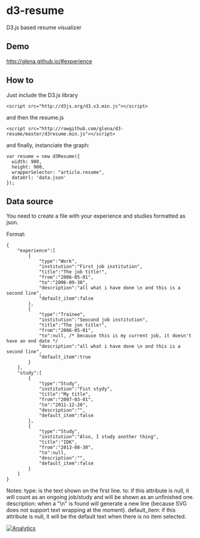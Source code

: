 d3-resume
=========

D3.js based resume visualizer

Demo
----
http://glena.github.io/#experience


How to
------
Just include the D3.js library
```
<script src="http://d3js.org/d3.v3.min.js"></script>
```

and then the resume.js
```
<script src="http://rawgithub.com/glena/d3-resume/master/d3resume.min.js"></script>
```

and finally, instanciate the graph:

```
var resume = new d3Resume({
  width: 900,
  height: 900,
  wrapperSelector: "article.resume",
  dataUrl: 'data.json'
});
```

Data source
-----------
You need to create a file with your experience and studies formatted as json.

Format:
```
{
	"experience":[
		{
			"type":"Work",
			"institution":"First job institution",
			"title":"The job title!",
			"from":"2006-05-01",
			"to":"2006-09-30",
			"description":"all what i have done \n and this is a second line",
			"default_item":false
		},
		{
			"type":"Trainee",
			"institution":"Seocond job institution",
			"title":"The jon title!",
			"from":"2006-05-01",
			"to":null, /* because this is my current job, it doesn't have an end date */
			"description":"all what i have done \n and this is a second line",
			"default_item":true
		}
	],
	"study":[
		{
			"type":"Study",
			"institution":"Fist stydy",
			"title":"My title",
			"from":"2007-03-01",
			"to":"2011-12-20",
			"description":"",
			"default_item":false
		},
		{
			"type":"Study",
			"institution":"Also, I study another thing",
			"title":"IDK",
			"from":"2013-08-30",
			"to":null,
			"description":"",
			"default_item":false
		}
	]
}
```

Notes:
type: is the text shown on the first line.
to: if this attribute is null, it will count as an ongoing job/study and will be shown as an unfinished one.
description: when a "\n" is found will generate a new line (because SVG does not support text wrapping at the moment).
default_item: if this attribute is null, it will be the default text when there is no item selected.

[![Analytics](https://ga-beacon.appspot.com/UA-51467836-1/glena/d3-resume)](https://germanlena.com.ar)
